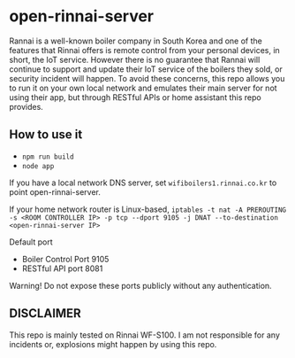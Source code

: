 # open-rinnai-server

Rannai is a well-known boiler company in South Korea and one of the features that Rinnai offers is remote control from your personal devices, in short, the IoT service. However there is no guarantee that Rannai will continue to support and update their IoT service of the boilers they sold, or security incident will happen. To avoid these concerns, this repo allows you to run it on your own local network and emulates their main server for not using their app, but through RESTful APIs or home assistant this repo provides.

## How to use it
* `npm run build`
* `node app`

If you have a local network DNS server, set `wifiboilers1.rinnai.co.kr` to point open-rinnai-server.

If your home network router is Linux-based, `iptables -t nat -A PREROUTING -s <ROOM CONTROLLER IP> -p tcp --dport 9105 -j DNAT --to-destination <open-rinnai-server IP>`

Default port
* Boiler Control Port 9105
* RESTful API port 8081

Warning! Do not expose these ports publicly without any authentication.

## DISCLAIMER
This repo is mainly tested on Rinnai WF-S100. I am not responsible for any incidents or, explosions might happen by using this repo.
